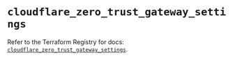 # `cloudflare_zero_trust_gateway_settings`

Refer to the Terraform Registry for docs: [`cloudflare_zero_trust_gateway_settings`](https://registry.terraform.io/providers/cloudflare/cloudflare/4.48.0/docs/resources/zero_trust_gateway_settings).
